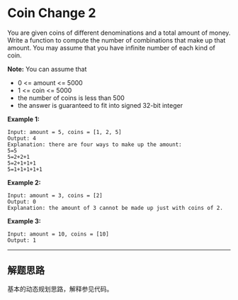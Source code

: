 # Coin Change 2 #
You are given coins of different denominations and a total amount of money. Write a function to compute the number of combinations that make up that amount. You may assume that you have infinite number of each kind of coin.

**Note:** You can assume that

- 0 <= amount <= 5000
- 1 <= coin <= 5000
- the number of coins is less than 500
- the answer is guaranteed to fit into signed 32-bit integer 

**Example 1:**
```
Input: amount = 5, coins = [1, 2, 5]
Output: 4
Explanation: there are four ways to make up the amount:
5=5
5=2+2+1
5=2+1+1+1
5=1+1+1+1+1
```
**Example 2:**
```
Input: amount = 3, coins = [2]
Output: 0
Explanation: the amount of 3 cannot be made up just with coins of 2.
```
**Example 3:**
```
Input: amount = 10, coins = [10] 
Output: 1
```

---

## 解题思路 ##
基本的动态规划思路，解释参见代码。
